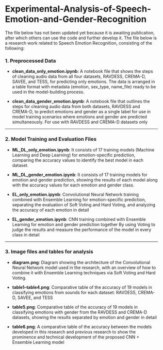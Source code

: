 # Experimental-Analysis-of-Speech-Emotion-and-Gender-Recognition

The file below has not been updated yet because it is awaiting publication, after which others can use the code and further develop it.
The file below is a research work related to Speech Emotion Recognition, consisting of the following:
### 1. Preprocessed Data

- **clean_data_only_emotion.ipynb**: A notebook file that shows the steps of cleaning audio data from all four datasets, RAVDESS, CREMA-D, SAVEE, and TESS, for predicting only emotions. The data is arranged in a table format with metadata (emotion, sex_type, name_file) ready to be used in the model-building process.

- **clean_data_gender_emotion.ipynb**: A notebook file that outlines the steps for cleaning audio data from both datasets, RAVDESS and CREMA-D, to predict emotions and gender as a single label for use in model training scenarios where emotions and gender are predicted simultaneously. For use with RAVDESS and CREMA-D datasets only

---

### 2. Model Training and Evaluation Files

- **ML_DL_only_emotion.ipynb**: It consists of 17 training models (Machine Learning and Deep Learning) for emotion-specific prediction, comparing the accuracy values ​​to identify the best model in each dataset.

- **ML_DL_gender_emotion.ipynb**: It consists of 17 training models for emotion and gender prediction, showing the results of each model along with the accuracy values for each emotion and gender class.

- **EL_only_emotion.ipynb**: Convolutional Neural Network training combined with Ensemble Learning for emotion-specific prediction, separating the evaluation of Soft Voting and Hard Voting, and analyzing the accuracy of each emotion in detail

- **EL_gender_emotion.ipynb**: CNN training combined with Ensemble Learning for emotion and gender prediction together By using Voting to judge the results and measure the performance of the model in every class in detail

---

### 3. Image files and tables for analysis

- **diagram.png**: Diagram showing the architecture of the Convolutional Neural Network model used in the research, with an overview of how to combine it with Ensemble Learning techniques via Soft Voting and Hard Voting.

- **table1–table4.png**: Comparative table of the accuracy of 19 models in classifying emotions from sounds for each dataset: RAVDESS, CREMA-D, SAVEE, and TESS

- **table5.png**: Comparative table of the accuracy of 19 models in classifying emotions with gender from the RAVDESS and CREMA-D datasets, showing the results separated by emotion and gender in detail

- **table6.png**: A comparative table of the accuracy between the models developed in this research and previous research to show the prominence and technical development of the proposed CNN + Ensemble Learning model